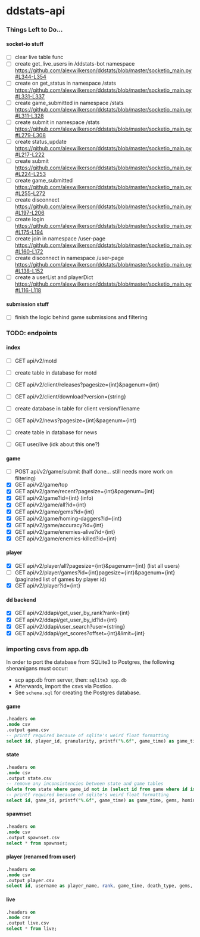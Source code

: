 # ddstats-api

### Things Left to Do...

#### socket-io stuff

- [ ] clear live table func
- [ ] create get_live_users in /ddstats-bot namespace https://github.com/alexwilkerson/ddstats/blob/master/socketio_main.py#L344-L354
- [ ] create on get_status in namespace /stats https://github.com/alexwilkerson/ddstats/blob/master/socketio_main.py#L331-L337
- [ ] create game_submitted in namespace /stats https://github.com/alexwilkerson/ddstats/blob/master/socketio_main.py#L311-L328
- [ ] create submit in namespace /stats https://github.com/alexwilkerson/ddstats/blob/master/socketio_main.py#L279-L308
- [ ] create status_update https://github.com/alexwilkerson/ddstats/blob/master/socketio_main.py#L217-L222
- [ ] create submit https://github.com/alexwilkerson/ddstats/blob/master/socketio_main.py#L224-L253
- [ ] create game_submitted https://github.com/alexwilkerson/ddstats/blob/master/socketio_main.py#L255-L272
- [ ] create disconnect https://github.com/alexwilkerson/ddstats/blob/master/socketio_main.py#L197-L206
- [ ] create login https://github.com/alexwilkerson/ddstats/blob/master/socketio_main.py#L175-L194
- [ ] create join in namespace /user-page https://github.com/alexwilkerson/ddstats/blob/master/socketio_main.py#L160-L172
- [ ] create disconnect in namespace /user-page https://github.com/alexwilkerson/ddstats/blob/master/socketio_main.py#L138-L152
- [ ] create a userList and playerDict https://github.com/alexwilkerson/ddstats/blob/master/socketio_main.py#L116-L118

#### submission stuff

- [ ] finish the logic behind game submissions and filtering

### TODO: endpoints

#### index

- [ ] GET api/v2/motd
- [ ] create table in database for motd
- [ ] GET api/v2/client/releases?pagesize={int}&pagenum={int}
- [ ] GET api/v2/client/download?version={string}
- [ ] create database in table for client version/filename
- [ ] GET api/v2/news?pagesize={int}&pagenum={int}
- [ ] create table in database for news

- [ ] GET user/live (idk about this one?)

#### game

- [ ] POST api/v2/game/submit (half done... still needs more work on filtering)
- [x] GET api/v2/game/top
- [x] GET api/v2/game/recent?pagesize={int}&pagenum={int}
- [x] GET api/v2/game?id={int} (info)
- [x] GET api/v2/game/all?id={int}
- [x] GET api/v2/game/gems?id={int}
- [x] GET api/v2/game/homing-daggers?id={int}
- [x] GET api/v2/game/accuracy?id={int}
- [x] GET api/v2/game/enemies-alive?id={int}
- [x] GET api/v2/game/enemies-killed?id={int}

#### player

- [x] GET api/v2/player/all?pagesize={int}&pagenum={int} (list all users)
- [ ] GET api/v2/player/games?id={int}pagesize={int}&pagenum={int} (paginated list of games by player id)
- [x] GET api/v2/player?id={int}

#### dd backend

- [x] GET api/v2/ddapi/get_user_by_rank?rank={int}
- [x] GET api/v2/ddapi/get_user_by_id?id={int}
- [x] GET api/v2/ddapi/user_search?user={string}
- [x] GET api/v2/ddapi/get_scores?offset={int}&limit={int}

### importing csvs from app.db

In order to port the database from SQLite3 to Postgres, the following shenanigans must occur:

- scp app.db from server, then: `sqlite3 app.db`
- Afterwards, import the csvs via Postico.
- See `schema.sql` for creating the Postgres database.

#### game

```sql
.headers on
.mode csv
.output game.csv
-- printf required because of sqlite's weird float formatting
select id, player_id, granularity, printf("%.6f", game_time) as game_time, death_type, gems, homing_daggers, daggers_fired, daggers_hit, enemies_alive, enemies_killed, time_stamp, replay_player_id, survival_hash, version, printf("%.6f", level_two_time) as level_two_time, printf("%.6f", level_three_time) as level_three_time, printf("%.6f", level_four_time) as level_four_time, printf("%.6f", homing_daggers_max_time) as homing_daggers_max_time, printf("%.6f", enemies_alive_max_time) as enemies_alive_max_time, homing_daggers_max, enemies_alive_max from game;
```

#### state

```sql
.headers on
.mode csv
.output state.csv
-- remove any inconsistencies between state and game tables
delete from state where game_id not in (select id from game where id is not null);
-- printf required because of sqlite's weird float formatting
select id, game_id, printf("%.6f", game_time) as game_time, gems, homing_daggers, daggers_hit, daggers_fired, enemies_alive, enemies_killed from state;
```

#### spawnset

```sql
.headers on
.mode csv
.output spawnset.csv
select * from spawnset;
```

#### player (renamed from user)

```sql
.headers on
.mode csv
.output player.csv
select id, username as player_name, rank, game_time, death_type, gems, daggers_fired, daggers_hit, enemies_killed, accuracy, time_total as overall_time, deaths_total as overall_deaths, gems_total as overall_gems, enemies_killed_total as overall_enemies_killed, daggers_fired_total as overall_daggers_fired, daggers_hit_total as overall_daggers_hit, accuracy_total as overall_accuracy from user;
```

#### live

```sql
.headers on
.mode csv
.output live.csv
select * from live;
```
